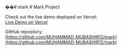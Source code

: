 ��#   m a r k 
 
 # Mark Project

Check out the live demo deployed on Vercel:  
[Live Demo on Vercel](https://mubashirs-projects-9c461e4f.vercel.app)

GitHub repository:  
[https://github.com/MUHAMMAD-MUBASHIR12/mark](https://github.com/MUHAMMAD-MUBASHIR12/mark)
